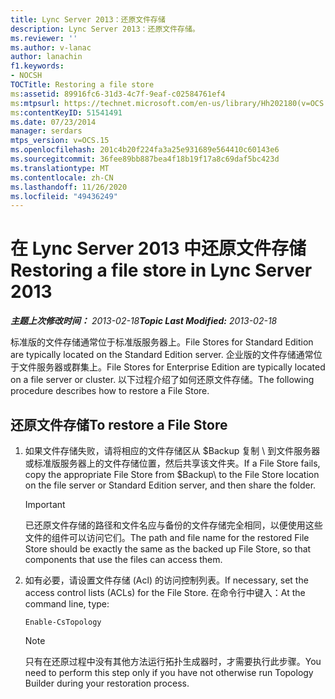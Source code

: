 ```yaml
---
title: Lync Server 2013：还原文件存储
description: Lync Server 2013：还原文件存储。
ms.reviewer: ''
ms.author: v-lanac
author: lanachin
f1.keywords:
- NOCSH
TOCTitle: Restoring a file store
ms:assetid: 89916fc6-31d3-4c7f-9eaf-c02584761ef4
ms:mtpsurl: https://technet.microsoft.com/en-us/library/Hh202180(v=OCS.15)
ms:contentKeyID: 51541491
ms.date: 07/23/2014
manager: serdars
mtps_version: v=OCS.15
ms.openlocfilehash: 201c4b20f224fa3a25e931689e564410c60143e6
ms.sourcegitcommit: 36fee89bb887bea4f18b19f17a8c69daf5bc423d
ms.translationtype: MT
ms.contentlocale: zh-CN
ms.lasthandoff: 11/26/2020
ms.locfileid: "49436249"
---
```

# <a name="restoring-a-file-store-in-lync-server-2013"></a><span data-ttu-id="41d28-103">在 Lync Server 2013 中还原文件存储</span><span class="sxs-lookup"><span data-stu-id="41d28-103">Restoring a file store in Lync Server 2013</span></span>

<div data-xmlns="http://www.w3.org/1999/xhtml">

<div class="topic" data-xmlns="http://www.w3.org/1999/xhtml" data-msxsl="urn:schemas-microsoft-com:xslt" data-cs="https://msdn.microsoft.com/">

<div data-asp="https://msdn2.microsoft.com/asp">



</div>

<div id="mainSection">

<div id="mainBody"><span data-ttu-id="41d28-104">

<span> </span></span><span class="sxs-lookup"><span data-stu-id="41d28-104">

<span> </span></span></span>

<span data-ttu-id="41d28-105">_**主题上次修改时间：** 2013-02-18_</span><span class="sxs-lookup"><span data-stu-id="41d28-105">_**Topic Last Modified:** 2013-02-18_</span></span>

<span data-ttu-id="41d28-106">标准版的文件存储通常位于标准版服务器上。</span><span class="sxs-lookup"><span data-stu-id="41d28-106">File Stores for Standard Edition are typically located on the Standard Edition server.</span></span> <span data-ttu-id="41d28-107">企业版的文件存储通常位于文件服务器或群集上。</span><span class="sxs-lookup"><span data-stu-id="41d28-107">File Stores for Enterprise Edition are typically located on a file server or cluster.</span></span> <span data-ttu-id="41d28-108">以下过程介绍了如何还原文件存储。</span><span class="sxs-lookup"><span data-stu-id="41d28-108">The following procedure describes how to restore a File Store.</span></span>

<div>

## <a name="to-restore-a-file-store"></a><span data-ttu-id="41d28-109">还原文件存储</span><span class="sxs-lookup"><span data-stu-id="41d28-109">To restore a File Store</span></span>

1.  <span data-ttu-id="41d28-110">如果文件存储失败，请将相应的文件存储区从 $Backup 复制 \\ 到文件服务器或标准版服务器上的文件存储位置，然后共享该文件夹。</span><span class="sxs-lookup"><span data-stu-id="41d28-110">If a File Store fails, copy the appropriate File Store from $Backup\\ to the File Store location on the file server or Standard Edition server, and then share the folder.</span></span>
    
    <div>
    

    > [!IMPORTANT]  
    > <span data-ttu-id="41d28-111">已还原文件存储的路径和文件名应与备份的文件存储完全相同，以便使用这些文件的组件可以访问它们。</span><span class="sxs-lookup"><span data-stu-id="41d28-111">The path and file name for the restored File Store should be exactly the same as the backed up File Store, so that components that use the files can access them.</span></span>

    
    </div>

2.  <span data-ttu-id="41d28-112">如有必要，请设置文件存储 (Acl) 的访问控制列表。</span><span class="sxs-lookup"><span data-stu-id="41d28-112">If necessary, set the access control lists (ACLs) for the File Store.</span></span> <span data-ttu-id="41d28-113">在命令行中键入：</span><span class="sxs-lookup"><span data-stu-id="41d28-113">At the command line, type:</span></span>
    
        Enable-CsTopology
    
    <div>
    

    > [!NOTE]  
    > <span data-ttu-id="41d28-114">只有在还原过程中没有其他方法运行拓扑生成器时，才需要执行此步骤。</span><span class="sxs-lookup"><span data-stu-id="41d28-114">You need to perform this step only if you have not otherwise run Topology Builder during your restoration process.</span></span>

    
    <span data-ttu-id="41d28-115"></div>

</div>

</div>

<span> </span>

</div>

</div>

</span><span class="sxs-lookup"><span data-stu-id="41d28-115"></div>

</div>

</div>

<span> </span>

</div>

</div>

</span></span></div>

